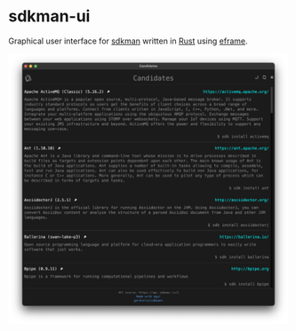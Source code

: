 # sdkman-ui

Graphical user interface for [sdkman](https://sdkman.io/) written in [Rust](https://www.rust-lang.org/) using [eframe](https://lib.rs/crates/eframe).

![sdkman UI](doc/sdkman-ui.png "a title")

